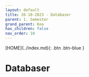 ```yaml
---
layout: default
title: 26-10-2023 - Databaser
parent: 1. Semester
grand_parent: Kea
has_children: false
nav_order: 10
---
```


<span class="fs-1">
[HOME](../index.md){: .btn .btn-blue }
</span>

# Databaser